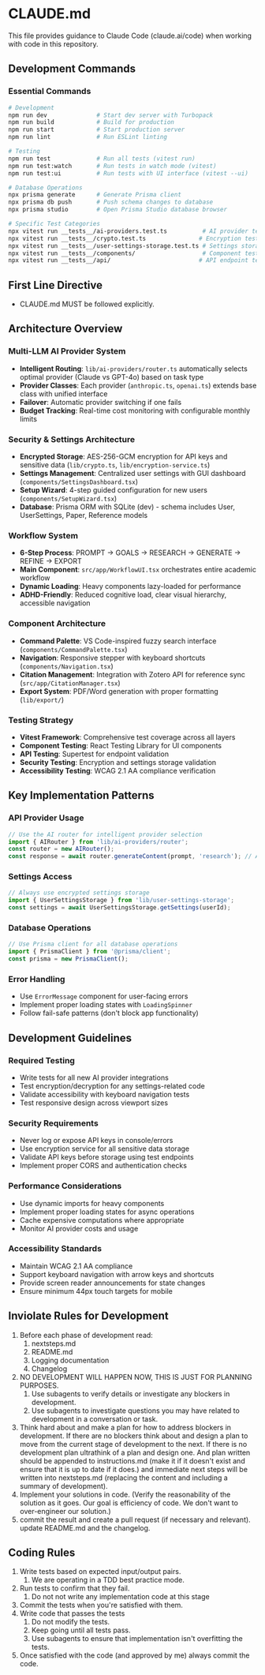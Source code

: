 # CLAUDE.md

This file provides guidance to Claude Code (claude.ai/code) when working with code in this repository.

## Development Commands

### Essential Commands
```bash
# Development
npm run dev              # Start dev server with Turbopack
npm run build            # Build for production  
npm run start            # Start production server
npm run lint             # Run ESLint linting

# Testing
npm run test             # Run all tests (vitest run)
npm run test:watch       # Run tests in watch mode (vitest)
npm run test:ui          # Run tests with UI interface (vitest --ui)

# Database Operations
npx prisma generate      # Generate Prisma client
npx prisma db push       # Push schema changes to database
npx prisma studio        # Open Prisma Studio database browser

# Specific Test Categories
npx vitest run __tests__/ai-providers.test.ts          # AI provider tests
npx vitest run __tests__/crypto.test.ts               # Encryption tests  
npx vitest run __tests__/user-settings-storage.test.ts # Settings storage tests
npx vitest run __tests__/components/                   # Component tests
npx vitest run __tests__/api/                         # API endpoint tests
```

## First Line Directive
- CLAUDE.md MUST be followed explicitly.

## Architecture Overview

### Multi-LLM AI Provider System
- **Intelligent Routing**: `lib/ai-providers/router.ts` automatically selects optimal provider (Claude vs GPT-4o) based on task type
- **Provider Classes**: Each provider (`anthropic.ts`, `openai.ts`) extends base class with unified interface
- **Failover**: Automatic provider switching if one fails
- **Budget Tracking**: Real-time cost monitoring with configurable monthly limits

### Security & Settings Architecture  
- **Encrypted Storage**: AES-256-GCM encryption for API keys and sensitive data (`lib/crypto.ts`, `lib/encryption-service.ts`)
- **Settings Management**: Centralized user settings with GUI dashboard (`components/SettingsDashboard.tsx`)
- **Setup Wizard**: 4-step guided configuration for new users (`components/SetupWizard.tsx`)
- **Database**: Prisma ORM with SQLite (dev) - schema includes User, UserSettings, Paper, Reference models

### Workflow System
- **6-Step Process**: PROMPT → GOALS → RESEARCH → GENERATE → REFINE → EXPORT
- **Main Component**: `src/app/WorkflowUI.tsx` orchestrates entire academic workflow
- **Dynamic Loading**: Heavy components lazy-loaded for performance
- **ADHD-Friendly**: Reduced cognitive load, clear visual hierarchy, accessible navigation

### Component Architecture
- **Command Palette**: VS Code-inspired fuzzy search interface (`components/CommandPalette.tsx`)
- **Navigation**: Responsive stepper with keyboard shortcuts (`components/Navigation.tsx`)
- **Citation Management**: Integration with Zotero API for reference sync (`src/app/CitationManager.tsx`)
- **Export System**: PDF/Word generation with proper formatting (`lib/export/`)

### Testing Strategy
- **Vitest Framework**: Comprehensive test coverage across all layers
- **Component Testing**: React Testing Library for UI components
- **API Testing**: Supertest for endpoint validation
- **Security Testing**: Encryption and settings storage validation
- **Accessibility Testing**: WCAG 2.1 AA compliance verification

## Key Implementation Patterns

### API Provider Usage
```typescript
// Use the AI router for intelligent provider selection
import { AIRouter } from 'lib/ai-providers/router';
const router = new AIRouter();
const response = await router.generateContent(prompt, 'research'); // Auto-selects Claude for research
```

### Settings Access
```typescript
// Always use encrypted settings storage
import { UserSettingsStorage } from 'lib/user-settings-storage';
const settings = await UserSettingsStorage.getSettings(userId);
```

### Database Operations
```typescript
// Use Prisma client for all database operations
import { PrismaClient } from '@prisma/client';
const prisma = new PrismaClient();
```

### Error Handling
- Use `ErrorMessage` component for user-facing errors
- Implement proper loading states with `LoadingSpinner`
- Follow fail-safe patterns (don't block app functionality)

## Development Guidelines

### Required Testing
- Write tests for all new AI provider integrations
- Test encryption/decryption for any settings-related code
- Validate accessibility with keyboard navigation tests
- Test responsive design across viewport sizes

### Security Requirements
- Never log or expose API keys in console/errors
- Use encryption service for all sensitive data storage
- Validate API keys before storage using test endpoints
- Implement proper CORS and authentication checks

### Performance Considerations
- Use dynamic imports for heavy components
- Implement proper loading states for async operations
- Cache expensive computations where appropriate
- Monitor AI provider costs and usage

### Accessibility Standards
- Maintain WCAG 2.1 AA compliance
- Support keyboard navigation with arrow keys and shortcuts
- Provide screen reader announcements for state changes
- Ensure minimum 44px touch targets for mobile

## Inviolate Rules for Development
1) Before each phase of development read:
    1) nextsteps.md
    2) README.md
    3) Logging documentation
    4) Changelog
2) NO DEVELOPMENT WILL HAPPEN NOW, THIS IS JUST FOR PLANNING PURPOSES.
    1) Use subagents to verify details or investigate any blockers in development.
    2) Use subagents to investigate questions you may have related to development in a conversation or task.
3) Think hard about and make a plan for how to address blockers in development. If there are no blockers think about and design a plan to move from the current stage of development to the next. If there is no development plan ultrathink of a plan and design one. And plan written should be appended to instructions.md (make it if it doesn't exist and ensure that it is up to date if it does.) and immediate next steps will be written into nextsteps.md (replacing the content and including a summary of development).
4)  Implement your solutions in code. (Verify the reasonability of the solution as it goes. Our goal is efficiency of code. We don't want to over-engineer our solution.)
5) commit the result and create a pull request (if necessary and relevant). update README.md and the changelog.

## Coding Rules
1) Write tests based on expected input/output pairs.
    1) We are operating in a TDD best practice mode.
2) Run tests to confirm that they fail.
    1) Do not not write any implementation code at this stage
3) Commit the tests when you're satisfied with them.
4) Write code that passes the tests
    1) Do not modify the tests.
    2) Keep going until all tests pass.
    3) Use subagents to ensure that implementation isn't overfitting the tests.
5) Once satisfied with the code (and approved by me) always commit the code.